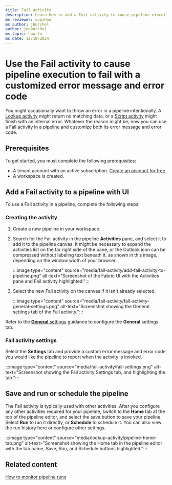 ```yaml
---
title: Fail activity
description: Learn how to add a Fail activity to cause pipeline execution to fail with a customized error message and error code.
ms.reviewer: xupxhou
ms.author: jburchel
author: jonburchel
ms.topic: how-to
ms.date: 12/18/2024
---
```


# Use the Fail activity to cause pipeline execution to fail with a customized error message and error code

You might occasionally want to throw an error in a pipeline intentionally. A [Lookup activity](lookup-activity.md) might return no matching data, or a [Script activity](script-activity.md) might finish with an internal error. Whatever the reason might be, now you can use a Fail activity in a pipeline and customize both its error message and error code.

## Prerequisites

To get started, you must complete the following prerequisites:

- A tenant account with an active subscription. [Create an account for free](../get-started/fabric-trial.md).
- A workspace is created.

## Add a Fail activity to a pipeline with UI

To use a Fail activity in a pipeline, complete the following steps:

### Creating the activity

1. Create a new pipeline in your workspace.
1. Search for the Fail activity in the pipeline **Activities** pane, and select it to add it to the pipeline canvas. It might be necessary to expand the activities list on the far right side of the pane, or the Outlook icon can be compressed without labeling text beneath it, as shown in this image, depending on the window width of your browser.

   :::image type="content" source="media/fail-activity/add-fail-activity-to-pipeline.png" alt-text="Screenshot of the Fabric UI with the Activities pane and Fail activity highlighted.":::

1. Select the new Fail activity on the canvas if it isn't already selected.

   :::image type="content" source="media/fail-activity/fail-activity-general-settings.png" alt-text="Screenshot showing the General settings tab of the Fail activity.":::

Refer to the [**General** settings](activity-overview.md#general-settings) guidance to configure the **General** settings tab.

### Fail activity settings

Select the **Settings** tab and provide a custom error message and error code you would like the pipeline to report when the activity is invoked.

   :::image type="content" source="media/fail-activity/fail-settings.png" alt-text="Screenshot showing the Fail activity Settings tab, and highlighting the tab.":::

## Save and run or schedule the pipeline

The Fail activity is typically used with other activities. After you configure any other activities required for your pipeline, switch to the **Home** tab at the top of the pipeline editor, and select the save button to save your pipeline. Select **Run** to run it directly, or **Schedule** to schedule it. You can also view the run history here or configure other settings.

:::image type="content" source="media/lookup-activity/pipeline-home-tab.png" alt-text="Screenshot showing the Home tab in the pipeline editor with the tab name, Save, Run, and Schedule buttons highlighted.":::

## Related content

[How to monitor pipeline runs](monitor-pipeline-runs.md)
